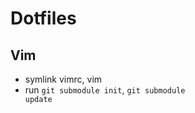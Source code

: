 Dotfiles
==========

Vim 
----------
* symlink vimrc, vim
* run <code>git submodule init</code>, <code>git submodule update</code>

